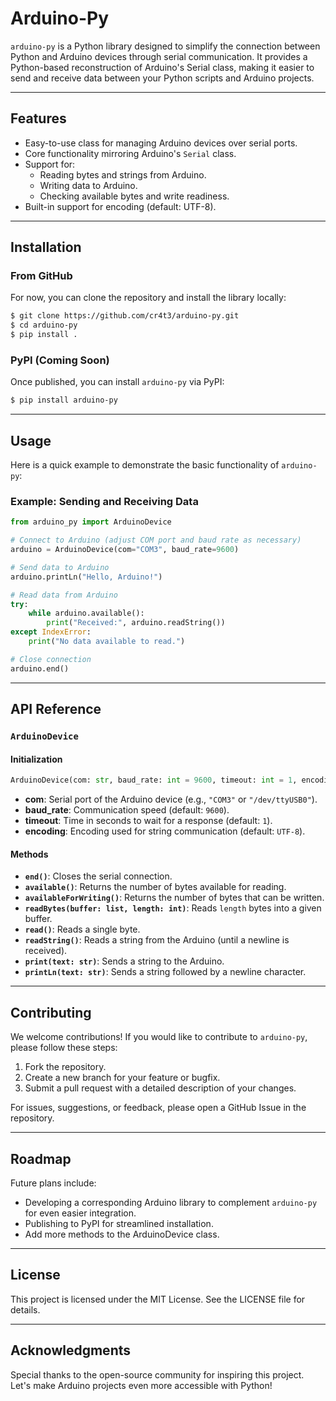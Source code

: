 # Arduino-Py

`arduino-py` is a Python library designed to simplify the connection between Python and Arduino devices through serial communication. It provides a Python-based reconstruction of Arduino's Serial class, making it easier to send and receive data between your Python scripts and Arduino projects.

---

## Features

- Easy-to-use class for managing Arduino devices over serial ports.
- Core functionality mirroring Arduino's `Serial` class.
- Support for:
  - Reading bytes and strings from Arduino.
  - Writing data to Arduino.
  - Checking available bytes and write readiness.
- Built-in support for encoding (default: UTF-8).

---

## Installation

### From GitHub
For now, you can clone the repository and install the library locally:

```bash
$ git clone https://github.com/cr4t3/arduino-py.git
$ cd arduino-py
$ pip install .
```

### PyPI (Coming Soon)
Once published, you can install `arduino-py` via PyPI:

```bash
$ pip install arduino-py
```

---

## Usage

Here is a quick example to demonstrate the basic functionality of `arduino-py`:

### Example: Sending and Receiving Data
```python
from arduino_py import ArduinoDevice

# Connect to Arduino (adjust COM port and baud rate as necessary)
arduino = ArduinoDevice(com="COM3", baud_rate=9600)

# Send data to Arduino
arduino.printLn("Hello, Arduino!")

# Read data from Arduino
try:
    while arduino.available():
        print("Received:", arduino.readString())
except IndexError:
    print("No data available to read.")

# Close connection
arduino.end()
```

---

## API Reference

### `ArduinoDevice`
#### Initialization
```python
ArduinoDevice(com: str, baud_rate: int = 9600, timeout: int = 1, encoding: str = "utf-8")
```
- **com**: Serial port of the Arduino device (e.g., `"COM3"` or `"/dev/ttyUSB0"`).
- **baud_rate**: Communication speed (default: `9600`).
- **timeout**: Time in seconds to wait for a response (default: `1`).
- **encoding**: Encoding used for string communication (default: `UTF-8`).

#### Methods
- **`end()`**: Closes the serial connection.
- **`available()`**: Returns the number of bytes available for reading.
- **`availableForWriting()`**: Returns the number of bytes that can be written.
- **`readBytes(buffer: list, length: int)`**: Reads `length` bytes into a given buffer.
- **`read()`**: Reads a single byte.
- **`readString()`**: Reads a string from the Arduino (until a newline is received).
- **`print(text: str)`**: Sends a string to the Arduino.
- **`printLn(text: str)`**: Sends a string followed by a newline character.

---

## Contributing
We welcome contributions! If you would like to contribute to `arduino-py`, please follow these steps:

1. Fork the repository.
2. Create a new branch for your feature or bugfix.
3. Submit a pull request with a detailed description of your changes.

For issues, suggestions, or feedback, please open a GitHub Issue in the repository.

---

## Roadmap
Future plans include:
- Developing a corresponding Arduino library to complement `arduino-py` for even easier integration.
- Publishing to PyPI for streamlined installation.
- Add more methods to the ArduinoDevice class.

---

## License
This project is licensed under the MIT License. See the LICENSE file for details.

---

## Acknowledgments
Special thanks to the open-source community for inspiring this project. Let's make Arduino projects even more accessible with Python!

